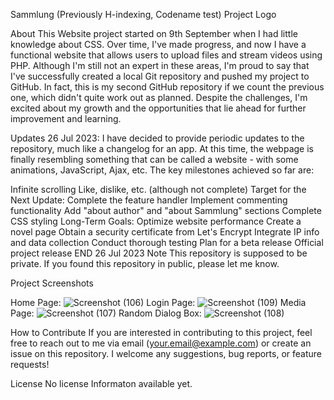 
Sammlung (Previously H-indexing, Codename test)
Project Logo

About
This Website project started on 9th September when I had little knowledge about CSS. Over time, I've made progress, and now I have a functional website that allows users to upload files and stream videos using PHP. Although I'm still not an expert in these areas, I'm proud to say that I've successfully created a local Git repository and pushed my project to GitHub. In fact, this is my second GitHub repository if we count the previous one, which didn't quite work out as planned. Despite the challenges, I'm excited about my growth and the opportunities that lie ahead for further improvement and learning.

Updates
26 Jul 2023:
I have decided to provide periodic updates to the repository, much like a changelog for an app. At this time, the webpage is finally resembling something that can be called a website - with some animations, JavaScript, Ajax, etc. The key milestones achieved so far are:

Infinite scrolling
Like, dislike, etc. (although not complete)
Target for the Next Update:
Complete the feature handler
Implement commenting functionality
Add "about author" and "about Sammlung" sections
Complete CSS styling
Long-Term Goals:
Optimize website performance
Create a novel page
Obtain a security certificate from Let's Encrypt
Integrate IP info and data collection
Conduct thorough testing
Plan for a beta release
Official project release
END 26 Jul 2023
Note
This repository is supposed to be private. If you found this repository in public, please let me know.

Project Screenshots
 
 
 Home Page:
 ![Screenshot (106)](https://github.com/Idkwat55/test/assets/117009120/c2cba741-a4d0-43ad-81cd-65d40ab5ae5f)
Login Page:
![Screenshot (109)](https://github.com/Idkwat55/test/assets/117009120/b99f0ff4-dbbb-435c-af2c-148078465f27)
Media Page:
![Screenshot (107)](https://github.com/Idkwat55/test/assets/117009120/709c4a1d-542e-4d81-862b-28cdd640e7f0)
Random Dialog Box:
![Screenshot (108)](https://github.com/Idkwat55/test/assets/117009120/e26622b2-d2fb-42e2-833f-a74f619d4603)

How to Contribute
If you are interested in contributing to this project, feel free to reach out to me via email (your.email@example.com) or create an issue on this repository. I welcome any suggestions, bug reports, or feature requests!

License
No license Informaton available yet.
